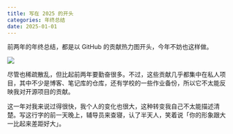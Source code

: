 ```yaml
---
title: 写在 2025 的开头
categories: 年终总结
date: 2025-01-01
---
```


前两年的年终总结，都是以 GitHub 的贡献热力图开头，今年不妨也这样做。

![](https://image.guhub.cn/uPic/2024/12/image-20241212134754532.png)

尽管也稀疏散乱，但比起前两年要勤奋很多。不过，这些贡献几乎都集中在私人项目，其中不少是博客、笔记库的仓库，还有学校的一些作业备份，所以它不太能反映我对开源项目的贡献。

这一年对我来说过得很快，我个人的变化也很大，这种转变我自己不太能描述清楚。写这行字的前一天晚上，辅导员来查寝，认了半天人，笑着说「你的形象跟大一比起来差距好大」。

